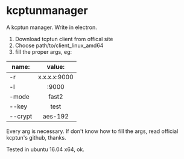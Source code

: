 # kcptunmanager
A kcptun manager. Write in electron.

1. Download tcptun client from offical site
2. Choose path/to/client_linux_amd64
3. fill the proper args, eg:

| name:        |     value:       | 
| ------------- |:-------------:| 
| -r        | x.x.x.x:9000  |
| -l        | :9000         |
| -mode     | fast2         |
| --key     | test          |
| --crypt   | aes-192       |

Every arg is necessary.
If don't know how to fill the args, read official kcptun's github, thanks.

Tested in ubuntu 16.04 x64, ok.